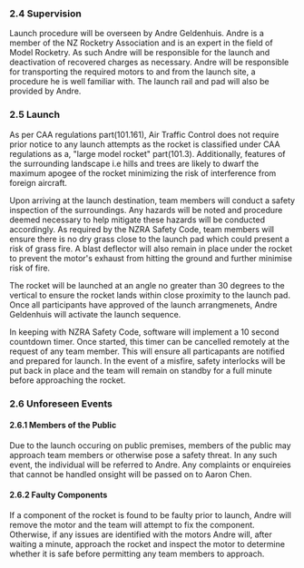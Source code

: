 ### 2.4 Supervision
Launch procedure will be overseen by Andre Geldenhuis. Andre is a member of the
NZ Rocketry Association and is an expert in the field of Model Rocketry. As such
Andre will be responsible for the launch and deactivation of recovered charges
as necessary. Andre will be responsible for transporting the required
motors to and from the launch site, a procedure he is well familiar with. The
launch rail and pad will also be provided by Andre.

### 2.5 Launch
As per CAA regulations part(101.161), Air Traffic Control does not require prior
notice to any launch attempts as the rocket is classified under CAA regulations
as a, "large model rocket" part(101.3). Additionally, features of the
surrounding landscape i.e hills and trees are likely to dwarf the maximum
apogee of the rocket minimizing the risk of interference from foreign aircraft.

Upon arriving at the launch destination, team members will conduct a safety
inspection of the surroundings. Any hazards will be noted and procedure
deemed necessary to help mitigate these hazards will be conducted accordingly.
As required by the NZRA Safety Code, team members will ensure there is no dry
grass close to the launch pad which could present a risk of grass fire. A blast
deflector will also remain in place under the rocket to prevent the motor's
exhaust from hitting the ground and further minimise risk of fire.

The rocket will be launched at an angle no greater than 30 degrees to the
vertical to ensure the rocket lands within close proximity to the launch pad.
Once all participants have approved of the launch arrangmenets, Andre Geldenhuis
will activate the launch sequence.

In keeping with NZRA Safety Code, software will implement a 10 second countdown
timer. Once started, this timer can be cancelled remotely at the request of
any team member. This will ensure all particapants are notified and prepared
for launch. In the event of a misfire, safety interlocks will be put back in
place and the team will remain on standby for a full minute before approaching
the rocket.

### 2.6 Unforeseen Events
#### 2.6.1 Members of the Public
Due to the launch occuring on public premises, members of the public may
approach team members or otherwise pose a safety threat. In any such event,
the individual will be referred to Andre. Any complaints or enquireies that
cannot be handled onsight will be passed on to Aaron Chen.

#### 2.6.2 Faulty Components
If a component of the rocket is found to be faulty prior to launch, Andre will
remove the motor and the team will attempt to fix the component. Otherwise, if
any issues are identified with the motors Andre will, after waiting a minute,
approach the rocket and inspect the motor to determine whether it is safe before
permitting any team members to approach.

